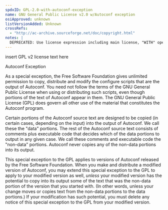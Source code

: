 ```yaml
---
spdxID: GPL-2.0-with-autoconf-exception
name: GNU General Public License v2.0 w/Autoconf exception
osiApproved: unknown
listVersionAdded: Unknown
crossRefs: 
  - "http://ac-archive.sourceforge.net/doc/copyright.html"
notes: |
  DEPRECATED: Use license expression including main license, "WITH" operator, and identifier: Autoconf-exception-2.0
---
```


insert GPL v2 license text here

Autoconf Exception

As a special exception, the Free Software Foundation gives unlimited permission to copy, distribute and modify the configure scripts that are the output of Autoconf. You need not follow the terms of the GNU General Public License when using or distributing such scripts, even though portions of the text of Autoconf appear in them. The GNU General Public License (GPL) does govern all other use of the material that constitutes the Autoconf program.

Certain portions of the Autoconf source text are designed to be copied (in certain cases, depending on the input) into the output of Autoconf. We call these the "data" portions. The rest of the Autoconf source text consists of comments plus executable code that decides which of the data portions to output in any given case. We call these comments and executable code the "non-data" portions. Autoconf never copies any of the non-data portions into its output.

This special exception to the GPL applies to versions of Autoconf released by the Free Software Foundation. When you make and distribute a modified version of Autoconf, you may extend this special exception to the GPL to apply to your modified version as well, *unless* your modified version has the potential to copy into its output some of the text that was the non-data portion of the version that you started with. (In other words, unless your change moves or copies text from the non-data portions to the data portions.) If your modification has such potential, you must delete any notice of this special exception to the GPL from your modified version.
